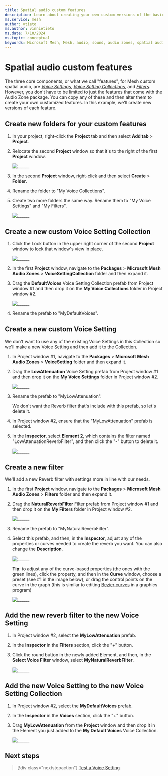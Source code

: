```yaml
---
title: Spatial audio custom features
description: Learn about creating your own custom versions of the basic spatial audio features in Mesh. 
ms.service: mesh
author: vtieto
ms.author: vinnietieto
ms.date: 7/10/2024
ms.topic: conceptual
keywords: Microsoft Mesh, Mesh, audio, sound, audio zones, spatial audio, spatialization, voices, 3D audio, surround sound
---
```


# Spatial audio custom features

The three core components, or what we call "features", for Mesh custom spatial audio, are [*Voice Settings*](./spatial-audio-basic-features.md#voice-setting), [*Voice Setting Collections*](./spatial-audio-basic-features.md#voice-settings-collection), and [*Filters*](./spatial-audio-basic-features.md#filters). However, you don't have to be limited to just the features that come with the Audio Zone package. You can copy any of these and then alter them to create your own customized features. In this example, we'll create new versions of each feature.

## Create new folders for your custom features

1. In your project, right-click the **Project** tab and then select **Add tab** > **Project**.
1. Relocate the second **Project** window so that it's to the right of the first **Project** window.

    ![______](../../../media/enhance-your-environment/audio-zones/045-project-windows.png)

1. In the second **Project** window, right-click and then select **Create** > **Folder**.
1. Rename the folder to "My Voice Collections".
1. Create two more folders the same way. Rename them to "My Voice Settings" and "My Filters".

    ![______](../../../media/enhance-your-environment/audio-zones/046-new-folders.png)

## Create a new custom Voice Setting Collection

1. Click the Lock button in the upper right corner of the second **Project** window to lock that window's view in place.

    ![______](../../../media/enhance-your-environment/audio-zones/047-lock-button.png)

1. In the first **Project** window, navigate to the **Packages** > **Microsoft Mesh Audio Zones** > **VoiceSettingCollection** folder and then expand it.
1. Drag the **DefaultVoices** Voice Setting Collection prefab from Project window #1 and then drop it on the **My Voice Collections** folder in Project window #2.

    ![______](../../../media/enhance-your-environment/audio-zones/048-default-voices.png)

1. Rename the prefab to "MyDefaultVoices".

## Create a new custom Voice Setting

We don't want to use any of the existing Voice Settings in this Collection so we'll make a new Voice Setting and then add it to the Collection.

1. In Project window #1, navigate to the **Packages** > **Microsoft Mesh Audio Zones** > **VoiceSetting** folder and then expand it.
1. Drag the **LowAttenuation** Voice Setting prefab from Project window #1 and then drop it on the **My Voice Settings** folder in Project window #2.

    ![______](../../../media/enhance-your-environment/audio-zones/049-voice-setting-copied.png)

1. Rename the prefab to "MyLowAttenuation".

    We don't want the Reverb filter that's include with this prefab, so let's delete it. 

1. In Project window #2, ensure that the "MyLowAttenuation" prefab is selected.
1. In the **Inspector**, select **Element 2**, which contains the filter named "LowAttenuationReverbFilter", and then click the "-" button to delete it.

    ![______](../../../media/enhance-your-environment/audio-zones/050-delete-reverb-filter.png)

## Create a new filter

We'll add a new Reverb filter with settings more in line with our needs.

1. In the first **Project** window, navigate to the **Packages** > **Microsoft Mesh Audio Zones** > **Filters** folder and then expand it.
1. Drag the **NaturalReverbFilter** Filter prefab from Project window #1 and then drop it on the **My Filters** folder in Project window #2.

    ![______](../../../media/enhance-your-environment/audio-zones/051-copy-reverb-filter.png)

1. Rename the prefab to "MyNaturalReverbFilter".
1. Select this prefab, and then, in the **Inspector**, adjust any of the properties or curves needed to create the reverb you want. You can also change the **Description**.

    ![______](../../../media/enhance-your-environment/audio-zones/052-my-reverb-filter-updates.png)

    **Tip**: to adjust any of the curve-based properties (the ones with the green lines), click the property, and then in the **Curve** window, choose a preset (see #1 in the image below), or drag the control points on the curve in the graph (this is similar to editing [Bezier curves](https://en.wikipedia.org/wiki/B%C3%A9zier_curve) in a graphics program)

    ![______](../../../media/enhance-your-environment/audio-zones/085-curve.png)

## Add the new reverb filter to the new Voice Setting

1. In Project window #2, select the **MyLowAttenuation** prefab.
1. In the **Inspector** in the **Filters** section, click the "+" button.
1. Click the round button in the newly added Element, and then, in the **Select Voice Filter** window, select **MyNaturalReverbFilter**.

    ![______](../../../media/enhance-your-environment/audio-zones/053-add-filter.png)

## Add the new Voice Setting to the new Voice Setting Collection

1. In Project window #2, select the **MyDefaultVoices** prefab.
1. In the **Inspector** in the **Voices** section, click the "+" button.
1. Drag **MyLowAttenuation** from the **Project** window and then drop it in the Element you just added to the **My Default Voices** Voice Collection.

    ![______](../../../media/enhance-your-environment/audio-zones/054-add-voice-setting.png)

## Next steps

> [!div class="nextstepaction"]
> [Test a Voice Setting](test-a-voice-setting.md)